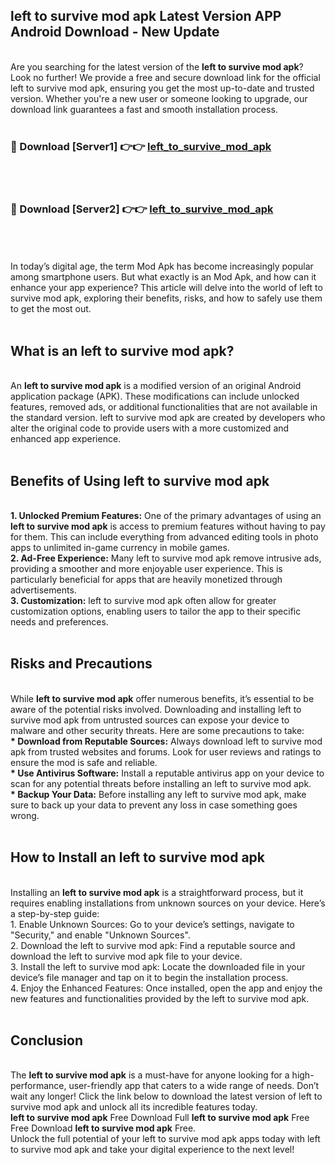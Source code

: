 ## left to survive mod apk Latest Version APP Android Download - New Update
<br>
Are you searching for the latest version of the <strong>left to survive mod apk</strong>? Look no further! We provide a free and secure download link for the official left to survive mod apk, ensuring you get the most up-to-date and trusted version. Whether you're a new user or someone looking to upgrade, our download link guarantees a fast and smooth installation process.
<br>
<br>
<h3>🔴 Download [Server1] 👉👉 <a href="https://modyolo.store/left+to+survive+mod+apk">left_to_survive_mod_apk</a></h3><br>
<br>
<h3>🔴 Download [Server2] 👉👉 <a href="https://modyolo.store/left+to+survive+mod+apk">left_to_survive_mod_apk</a></h3><br>
<br>
<br>
In today’s digital age, the term Mod Apk has become increasingly popular among smartphone users. But what exactly is an Mod Apk, and how can it enhance your app experience? This article will delve into the world of left to survive mod apk, exploring their benefits, risks, and how to safely use them to get the most out.
<br>
<br>
<h2>What is an left to survive mod apk?</h2>
<br>
An <strong>left to survive mod apk</strong> is a modified version of an original Android application package (APK). These modifications can include unlocked features, removed ads, or additional functionalities that are not available in the standard version. left to survive mod apk are created by developers who alter the original code to provide users with a more customized and enhanced app experience.
<br>
<br>
<h2>Benefits of Using left to survive mod apk</h2>
<br>
<strong> 1. Unlocked Premium Features:</strong> One of the primary advantages of using an <strong>left to survive mod apk</strong> is access to premium features without having to pay for them. This can include everything from advanced editing tools in photo apps to unlimited in-game currency in mobile games.
<br>
<strong> 2. Ad-Free Experience:</strong> Many left to survive mod apk remove intrusive ads, providing a smoother and more enjoyable user experience. This is particularly beneficial for apps that are heavily monetized through advertisements.
<br>
<strong> 3. Customization:</strong> left to survive mod apk often allow for greater customization options, enabling users to tailor the app to their specific needs and preferences.
<br>
<br>
<h2>Risks and Precautions</h2>
<br>
While <strong>left to survive mod apk</strong> offer numerous benefits, it’s essential to be aware of the potential risks involved. Downloading and installing left to survive mod apk from untrusted sources can expose your device to malware and other security threats. Here are some precautions to take:
<br>
<strong> * Download from Reputable Sources:</strong> Always download left to survive mod apk from trusted websites and forums. Look for user reviews and ratings to ensure the mod is safe and reliable.
<br>
<strong> * Use Antivirus Software:</strong> Install a reputable antivirus app on your device to scan for any potential threats before installing an left to survive mod apk.
<br>
<strong> * Backup Your Data:</strong> Before installing any left to survive mod apk, make sure to back up your data to prevent any loss in case something goes wrong.
<br>
<br>
<h2>How to Install an left to survive mod apk</h2>
<br>
Installing an <strong>left to survive mod apk</strong> is a straightforward process, but it requires enabling installations from unknown sources on your device. Here’s a step-by-step guide:
<br>
 1. Enable Unknown Sources: Go to your device’s settings, navigate to "Security," and enable "Unknown Sources".
<br>
 2. Download the left to survive mod apk: Find a reputable source and download the left to survive mod apk file to your device.
<br>
 3. Install the left to survive mod apk: Locate the downloaded file in your device’s file manager and tap on it to begin the installation process.
<br>
 4. Enjoy the Enhanced Features: Once installed, open the app and enjoy the new features and functionalities provided by the left to survive mod apk.
<br>
<br>
<h2><strong>Conclusion</strong></h2>
<br>
The <strong>left to survive mod apk</strong> is a must-have for anyone looking for a high-performance, user-friendly app that caters to a wide range of needs. Don’t wait any longer! Click the link below to download the latest version of left to survive mod apk and unlock all its incredible features today.
<br>
<strong>left to survive mod apk</strong> Free Download Full <strong>left to survive mod apk</strong> Free Free Download <strong>left to survive mod apk</strong> Free.
<br>
Unlock the full potential of your left to survive mod apk apps today with left to survive mod apk and take your digital experience to the next level!